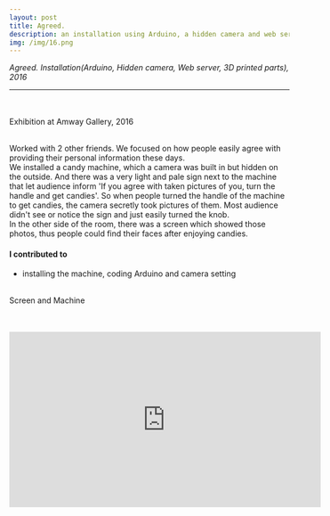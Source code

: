 ```yaml
---
layout: post
title: Agreed.
description: an installation using Arduino, a hidden camera and web server
img: /img/16.png
---
```


<i>Agreed. Installation(Arduino, Hidden camera, Web server, 3D printed parts), 2016</i>

***

<br/>
<div class="img_row">
	<img class="col one" src="{{ site.baseurl }}/img/12.jpg" alt="" title="poster image"/>
	<img class="col one" src="{{ site.baseurl }}/img/1.jpg" alt="" title="poster image"/>
	<img class="col one" src="{{ site.baseurl }}/img/17.png" alt="" title="poster image"/>
</div>

<div class="img_row">
	<img class="col three" src="{{ site.baseurl }}/img/13.jpg" alt="" title="exhibition image"/>
</div>
<div class="col three caption">
	Exhibition at Amway Gallery, 2016
</div>
<br/>


Worked with 2 other friends. We focused on how people easily agree with providing their personal information these days. <br/>
We installed a candy machine, which a camera was built in but hidden on the outside. And there was a very light and pale sign next to the machine that let audience inform 'If you agree with taken pictures of you, turn the handle and get candies'. So when people turned the handle of the machine to get candies, the camera secretly took pictures of them. Most audience didn't see or notice the sign and just easily turned the knob.<br/>
In the other side of the room, there was a screen which showed those photos, thus people could find their faces after enjoying candies.
<br/>

#### I contributed to
<ul>
	<li>installing the machine, coding Arduino and camera setting</li>
</ul>


<div class="img_row">
	<img class="col two" src="{{ site.baseurl }}/img/14.jpg" alt="" title="captures images on screen"/>
	<img class="col one" src="{{ site.baseurl }}/img/11.jpg" alt="" title="candy machine within hidden camera"/>
</div>
<div class="col three caption">
	Screen and Machine
</div>
<br/><br/>
<p align="middle">
<iframe width="560" height="315" src="https://www.youtube.com/embed/RivHmjZklTI" frameborder="0" allowfullscreen></iframe>
</p>

<br/><br/><br/>
